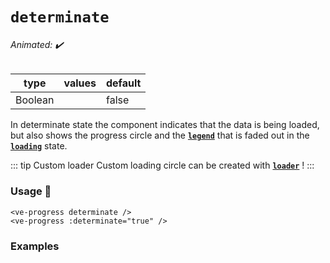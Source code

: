 # `determinate`

###### Animated: ✔️

| type      | values | default |
| --------- | ------ | ------- |
| Boolean   |        | false   |

In determinate state the component indicates that the data is being loaded, but also shows the progress circle and the
**[`legend`](legend.md)** that is faded out in the **[`loading`](loading.md)** state.

::: tip Custom loader
Custom loading circle can be created with **[`loader`](loader.md)** !
:::

### Usage 📜

```vue
<ve-progress determinate />
<ve-progress :determinate="true" />
```

### Examples

<example-container preselectedState="Determinate">
<template #default="{ loading, slider, noData, determinate }">
<v-e-p class="mr-2" :size="160" :progress="slider" :loading="loading" :no-data="noData" :determinate="determinate"></v-e-p>
</template>
<template #code="{ determinate, progress }">
<CodeGroup>
<CodeGroupItem >

```vue:no-v-pre
<template>
  <ve-progress :progress="{{ progress }}" :determinate="{{ determinate }}"/>
</template>
```

</CodeGroupItem>
</CodeGroup>
</template>
</example-container>
